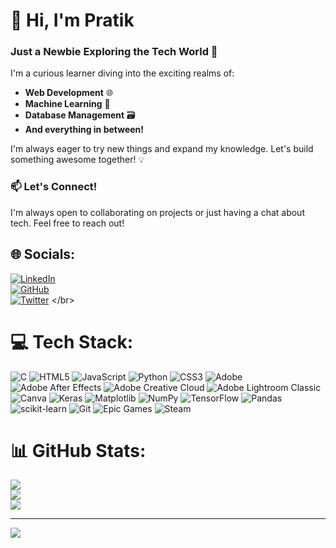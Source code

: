 # 👋 Hi, I'm Pratik </br>

### Just a Newbie Exploring the Tech World 🚀 </br>

I'm a curious learner diving into the exciting realms of: </br>
- **Web Development** 🌐 </br>
- **Machine Learning** 🤖 </br>
- **Database Management** 🗃️ </br>
- **And everything in between!** </br>

I'm always eager to try new things and expand my knowledge. Let's build something awesome together! 💡 </br>

### 📫 Let's Connect! </br>

I'm always open to collaborating on projects or just having a chat about tech. Feel free to reach out! </br>

## 🌐 Socials:

[![LinkedIn](https://img.shields.io/badge/-LinkedIn-0A66C2?style=flat&logo=linkedin&logoColor=white)](https://www.linkedin.com/in/pratik) </br>
[![GitHub](https://img.shields.io/badge/-GitHub-181717?style=flat&logo=github&logoColor=white)](https://github.com/pratik) </br>
[![Twitter](https://img.shields.io/badge/-Twitter-1DA1F2?style=flat&logo=twitter&logoColor=white)]([https://twitter.com/pratik](https://x.com/kharadahara)) </br>


# 💻 Tech Stack:
![C](https://img.shields.io/badge/c-%2300599C.svg?style=for-the-badge&logo=c&logoColor=white) ![HTML5](https://img.shields.io/badge/html5-%23E34F26.svg?style=for-the-badge&logo=html5&logoColor=white) ![JavaScript](https://img.shields.io/badge/javascript-%23323330.svg?style=for-the-badge&logo=javascript&logoColor=%23F7DF1E) ![Python](https://img.shields.io/badge/python-3670A0?style=for-the-badge&logo=python&logoColor=ffdd54) ![CSS3](https://img.shields.io/badge/css3-%231572B6.svg?style=for-the-badge&logo=css3&logoColor=white) ![Adobe](https://img.shields.io/badge/adobe-%23FF0000.svg?style=for-the-badge&logo=adobe&logoColor=white) ![Adobe After Effects](https://img.shields.io/badge/Adobe%20After%20Effects-9999FF.svg?style=for-the-badge&logo=Adobe%20After%20Effects&logoColor=white) ![Adobe Creative Cloud](https://img.shields.io/badge/Adobe%20Creative%20Cloud-DA1F26.svg?style=for-the-badge&logo=Adobe%20Creative%20Cloud&logoColor=white) ![Adobe Lightroom Classic](https://img.shields.io/badge/Adobe%20Lightroom%20Classic-31A8FF.svg?style=for-the-badge&logo=Adobe%20Lightroom%20Classic&logoColor=white) ![Canva](https://img.shields.io/badge/Canva-%2300C4CC.svg?style=for-the-badge&logo=Canva&logoColor=white) ![Keras](https://img.shields.io/badge/Keras-%23D00000.svg?style=for-the-badge&logo=Keras&logoColor=white) ![Matplotlib](https://img.shields.io/badge/Matplotlib-%23ffffff.svg?style=for-the-badge&logo=Matplotlib&logoColor=black) ![NumPy](https://img.shields.io/badge/numpy-%23013243.svg?style=for-the-badge&logo=numpy&logoColor=white) ![TensorFlow](https://img.shields.io/badge/TensorFlow-%23FF6F00.svg?style=for-the-badge&logo=TensorFlow&logoColor=white) ![Pandas](https://img.shields.io/badge/pandas-%23150458.svg?style=for-the-badge&logo=pandas&logoColor=white) ![scikit-learn](https://img.shields.io/badge/scikit--learn-%23F7931E.svg?style=for-the-badge&logo=scikit-learn&logoColor=white) ![Git](https://img.shields.io/badge/git-%23F05033.svg?style=for-the-badge&logo=git&logoColor=white) ![Epic Games](https://img.shields.io/badge/epicgames-%23313131.svg?style=for-the-badge&logo=epicgames&logoColor=white) ![Steam](https://img.shields.io/badge/steam-%23000000.svg?style=for-the-badge&logo=steam&logoColor=white)
# 📊 GitHub Stats:
![](https://github-readme-stats.vercel.app/api?username=Pratik-Kharadhara&theme=dark&hide_border=false&include_all_commits=true&count_private=true)<br/>
![](https://nirzak-streak-stats.vercel.app/?user=Pratik-Kharadhara&theme=dark&hide_border=false)<br/>
![](https://github-readme-stats.vercel.app/api/top-langs/?username=Pratik-Kharadhara&theme=dark&hide_border=false&include_all_commits=true&count_private=true&layout=compact)

---
[![](https://visitcount.itsvg.in/api?id=Pratik-Kharadhara&icon=0&color=0)](https://visitcount.itsvg.in)

<!-- Proudly created with GPRM ( https://gprm.itsvg.in ) -->
